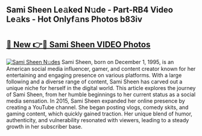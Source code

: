 ## Sami Sheen Le𝚊ked N𝚞de - Part-RB4 Video Le𝚊ks - Hot Onlyf𝚊ns Photos b83iv

# <h2><a href="http://ab102.deff.icu/?id=Sami+Sheen">🔗 New 👉🔴 Sami Sheen VIDEO Photos</a></h2>

[![Sami Sheen N𝚞des](https://i.imgur.com/rIISA9y.gif)](http://ab102.deff.icu/?id=Sami+Sheen)
Sami Sheen, born on December 1, 1995, is an American social media influencer, gamer, and content creator known for her entertaining and engaging presence on various platforms. With a large following and a diverse range of content, Sami Sheen has carved out a unique niche for herself in the digital world. This article explores the journey of Sami Sheen, from her humble beginnings to her current status as a social media sensation. In 2015, Sami Sheen expanded her online presence by creating a YouTube channel. She began posting vlogs, comedy skits, and gaming content, which quickly gained traction. Her unique blend of humor, authenticity, and vulnerability resonated with viewers, leading to a steady growth in her subscriber base.
